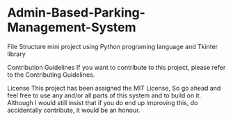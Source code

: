 # Admin-Based-Parking-Management-System
File Structure mini project using Python programing language and Tkinter library


Contribution Guidelines If you want to contribute to this project, please refer to the Contributing Guidelines.

License This project has been assigned the MIT License, So go ahead and feel free to use any and/or all parts of this system and to build on it. Although I would still insist that if you do end up improving this, do accidentally contribute, it would be an honour.
